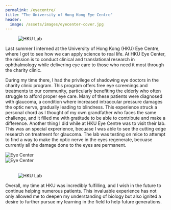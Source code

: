 ```yaml
---
permalink: /eyecentre/
title: "The University of Hong Kong Eye Centre"
header:
  image: /assets/images/eyecenter-cover.jpg
---
```



<figure style="width: 40%" class="align-right">
  <img src="{{ site.url }}{{ site.baseurl }}/assets/images/eyecenter-lab001.jpg" alt="HKU Lab">
</figure>
Last summer I interned at the University of Hong Kong (HKU) Eye Centre, where I got to see how we can apply science to real life. At HKU Eye Center, the mission is to conduct clinical and translational research in ophthalmology while delivering eye care to those who need it most through the charity clinic.

During my time there, I had the privilege of shadowing eye doctors in the charity clinic program. This program offers free eye screenings and treatments to our community, particularly benefiting the elderly who often struggle to afford proper eye care. Many of these patients were diagnosed with glaucoma, a condition where increased intraocular pressure damages the optic nerve, gradually leading to blindness. This experience struck a personal chord as I thought of my own grandfather who faces the same challenge, and it filled me with gratitude to be able to contribute and make a difference. Another thing I did while at HKU Eye Centre was to visit their lab. This was an special exprerience, becuase I was able to see the cutting edge research on treatment for glaucoma. The lab was testing on mice to attempt to find a way to make the optic nerve in the eyes regenerate, becuase currently all the damage done to the eyes are permanent.


<div class="row">
  <div class="column" style="width: 50%;">
    <img src="{{ site.url }}{{ site.baseurl }}/assets/images/eyecenter002.jpg" alt="Eye Center">
  </div>
  <div class="column" style="width: 50%;">
    <img src="{{ site.url }}{{ site.baseurl }}/assets/images/eyecenter001.jpg" alt="Eye Center">
  </div>
</div>
<br />

<figure style="width: 50%" class="align-right">
  <img src="{{ site.url }}{{ site.baseurl }}/assets/images/eyecenter-lab002.jpg" alt="HKU Lab">
</figure>
Overall, my time at HKU was incredibly fulfilling, and I wish in the future to continue helping numerous patients. This invaluable experience has not only allowed me to deepen my understanding of biology but also ignited a desire to further pursue my learning in the field to help future generations.

